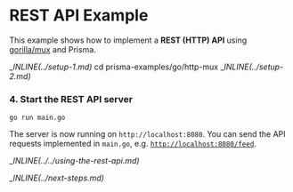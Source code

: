 # REST API Example

This example shows how to implement a **REST (HTTP) API** using [gorilla/mux](http://www.gorillatoolkit.org/pkg/mux) and Prisma.

__INLINE(../_setup-1.md)__
cd prisma-examples/go/http-mux
__INLINE(../_setup-2.md)__

### 4. Start the REST API server

```
go run main.go
```

The server is now running on `http://localhost:8080`. You can send the API requests implemented in `main.go`, e.g. [`http://localhost:8080/feed`](http://localhost:8080/feed).

__INLINE(../../_using-the-rest-api.md)__

__INLINE(../_next-steps.md)__
